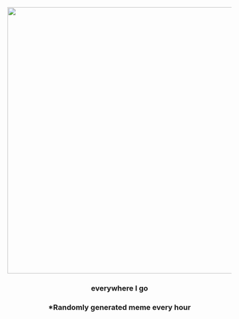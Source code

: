 <p align="center">
        <img src="https://i.redd.it/5d9wxqmihp091.gif" width="600" height="600">
        </p>
        <h3 align="center">everywhere I go</h3>
        <h3 align="center">*Randomly generated meme every hour</h3>
    